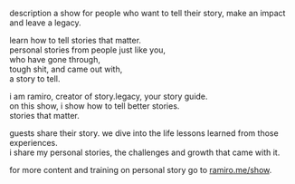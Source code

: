 description a show for people who want to tell their story, make an impact and leave a legacy.

learn how to tell stories that matter.<br>
personal stories from people just like you,<br>
who have gone through,<br>
tough shit, and came out with,<br>
a story to tell.

i am ramiro, creator of story.legacy, your story guide.<br>
on this show, i show how to tell better stories.<br>
stories that matter.

guests share their story. we dive into the life lessons learned from those experiences.<br>
i share my personal stories, the challenges and growth that came with it.

for more content and training on personal story go to [ramiro.me/show](http://ramiro.me/show).
